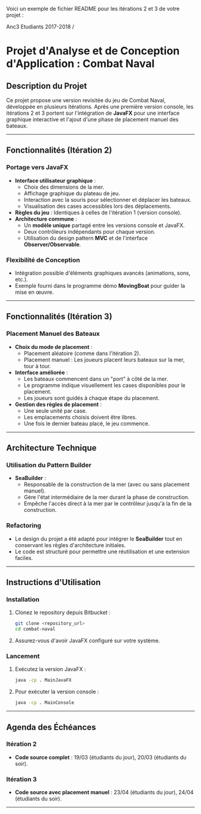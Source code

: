 Voici un exemple de fichier README pour les itérations 2 et 3 de votre projet :

Anc3 Etudiants 2017-2018 /

# Projet d'Analyse et de Conception d'Application : Combat Naval

## Description du Projet

Ce projet propose une version revisitée du jeu de Combat Naval, développée en plusieurs itérations. Après une première version console, les itérations 2 et 3 portent sur l'intégration de **JavaFX** pour une interface graphique interactive et l'ajout d'une phase de placement manuel des bateaux.

---

## Fonctionnalités (Itération 2)

### Portage vers JavaFX
- **Interface utilisateur graphique** :
  - Choix des dimensions de la mer.
  - Affichage graphique du plateau de jeu.
  - Interaction avec la souris pour sélectionner et déplacer les bateaux.
  - Visualisation des cases accessibles lors des déplacements.
- **Règles du jeu** : Identiques à celles de l'itération 1 (version console).
- **Architecture commune** :
  - Un **modèle unique** partagé entre les versions console et JavaFX.
  - Deux contrôleurs indépendants pour chaque version.
  - Utilisation du design pattern **MVC** et de l'interface **Observer/Observable**.

### Flexibilité de Conception
- Intégration possible d'éléments graphiques avancés (animations, sons, etc.).
- Exemple fourni dans le programme démo **MovingBoat** pour guider la mise en œuvre.

---

## Fonctionnalités (Itération 3)

### Placement Manuel des Bateaux
- **Choix du mode de placement** :
  - Placement aléatoire (comme dans l'itération 2).
  - Placement manuel : Les joueurs placent leurs bateaux sur la mer, tour à tour.
- **Interface améliorée** :
  - Les bateaux commencent dans un "port" à côté de la mer.
  - Le programme indique visuellement les cases disponibles pour le placement.
  - Les joueurs sont guidés à chaque étape du placement.
- **Gestion des règles de placement** :
  - Une seule unité par case.
  - Les emplacements choisis doivent être libres.
  - Une fois le dernier bateau placé, le jeu commence.

---

## Architecture Technique

### Utilisation du Pattern Builder
- **SeaBuilder** :
  - Responsable de la construction de la mer (avec ou sans placement manuel).
  - Gère l'état intermédiaire de la mer durant la phase de construction.
  - Empêche l'accès direct à la mer par le contrôleur jusqu'à la fin de la construction.

### Refactoring
- Le design du projet a été adapté pour intégrer le **SeaBuilder** tout en conservant les règles d'architecture initiales.
- Le code est structuré pour permettre une réutilisation et une extension faciles.

---

## Instructions d'Utilisation

### Installation
1. Clonez le repository depuis Bitbucket :
   ```bash
   git clone <repository_url>
   cd combat-naval
   ```
2. Assurez-vous d'avoir JavaFX configuré sur votre système.

### Lancement
1. Exécutez la version JavaFX :
   ```bash
   java -cp . MainJavaFX
   ```
2. Pour exécuter la version console :
   ```bash
   java -cp . MainConsole
   ```

---

## Agenda des Échéances

### Itération 2
- **Code source complet** : 19/03 (étudiants du jour), 20/03 (étudiants du soir).

### Itération 3
- **Code source avec placement manuel** : 23/04 (étudiants du jour), 24/04 (étudiants du soir).

---





